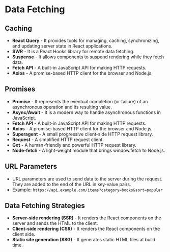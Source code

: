 # Data Fetching

## Caching

- **React Query** - It provides tools for managing, caching, synchronizing, and updating server state in React applications.
- **SWR** - It is a React Hooks library for remote data fetching.
- **Suspense** - It allows components to suspend rendering while they fetch data.
- **Fetch API** - A built-in JavaScript API for making HTTP requests.
- **Axios** - A promise-based HTTP client for the browser and Node.js.

## Promises

- **Promise** - It represents the eventual completion (or failure) of an asynchronous operation and its resulting value.
- **Async/Await** - It is a modern way to handle asynchronous functions in JavaScript.
- **Fetch API** - A built-in JavaScript API for making HTTP requests.
- **Axios** - A promise-based HTTP client for the browser and Node.js.
- **Superagent** - A small progressive client-side HTTP request library.
- **Request** - A simplified HTTP request client.
- **Got** - A human-friendly and powerful HTTP request library.
- **Node-fetch** - A light-weight module that brings window.fetch to Node.js.

## URL Parameters

- URL parameters are used to send data to the server during the request. They are added to the end of the URL in key-value pairs. 
- Example: `https://api.example.com/items?category=books&sort=popular`

## Data Fetching Strategies

- **Server-side rendering (SSR)** - It renders the React components on the server and sends the HTML to the client.
- **Client-side rendering (CSR)** - It renders the React components on the client side.
- **Static site generation (SSG)** - It generates static HTML files at build time.
